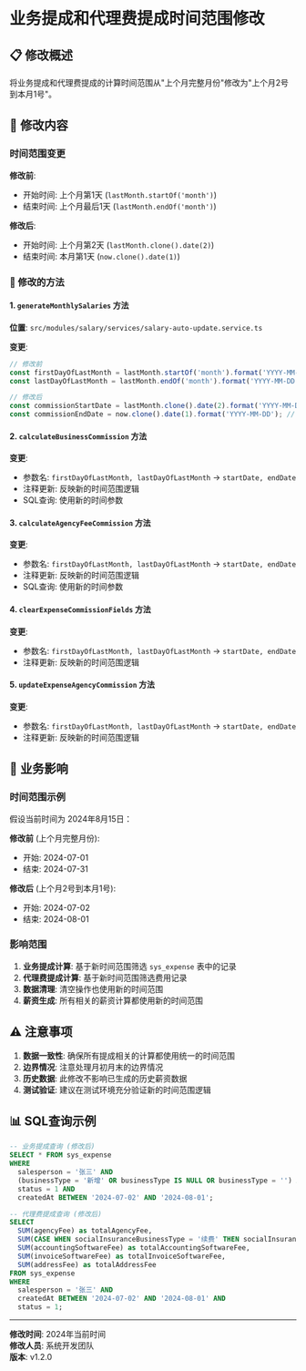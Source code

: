 # 业务提成和代理费提成时间范围修改

## 📋 修改概述

将业务提成和代理费提成的计算时间范围从"上个月完整月份"修改为"上个月2号到本月1号"。

## 🔄 修改内容

### 时间范围变更

**修改前**:
- 开始时间: 上个月第1天 (`lastMonth.startOf('month')`)
- 结束时间: 上个月最后1天 (`lastMonth.endOf('month')`)

**修改后**:
- 开始时间: 上个月第2天 (`lastMonth.clone().date(2)`)
- 结束时间: 本月第1天 (`now.clone().date(1)`)

### 📝 修改的方法

#### 1. `generateMonthlySalaries` 方法
**位置**: `src/modules/salary/services/salary-auto-update.service.ts`

**变更**:
```typescript
// 修改前
const firstDayOfLastMonth = lastMonth.startOf('month').format('YYYY-MM-DD');
const lastDayOfLastMonth = lastMonth.endOf('month').format('YYYY-MM-DD');

// 修改后
const commissionStartDate = lastMonth.clone().date(2).format('YYYY-MM-DD'); // 上个月2号
const commissionEndDate = now.clone().date(1).format('YYYY-MM-DD'); // 本月1号
```

#### 2. `calculateBusinessCommission` 方法
**变更**:
- 参数名: `firstDayOfLastMonth, lastDayOfLastMonth` → `startDate, endDate`
- 注释更新: 反映新的时间范围逻辑
- SQL查询: 使用新的时间参数

#### 3. `calculateAgencyFeeCommission` 方法
**变更**:
- 参数名: `firstDayOfLastMonth, lastDayOfLastMonth` → `startDate, endDate`
- 注释更新: 反映新的时间范围逻辑
- SQL查询: 使用新的时间参数

#### 4. `clearExpenseCommissionFields` 方法
**变更**:
- 参数名: `firstDayOfLastMonth, lastDayOfLastMonth` → `startDate, endDate`
- 注释更新: 反映新的时间范围逻辑

#### 5. `updateExpenseAgencyCommission` 方法
**变更**:
- 参数名: `firstDayOfLastMonth, lastDayOfLastMonth` → `startDate, endDate`
- 注释更新: 反映新的时间范围逻辑

## 🎯 业务影响

### 时间范围示例
假设当前时间为 2024年8月15日：

**修改前** (上个月完整月份):
- 开始: 2024-07-01
- 结束: 2024-07-31

**修改后** (上个月2号到本月1号):
- 开始: 2024-07-02  
- 结束: 2024-08-01

### 影响范围
1. **业务提成计算**: 基于新时间范围筛选 `sys_expense` 表中的记录
2. **代理费提成计算**: 基于新时间范围筛选费用记录
3. **数据清理**: 清空操作也使用新的时间范围
4. **薪资生成**: 所有相关的薪资计算都使用新的时间范围

## ⚠️ 注意事项

1. **数据一致性**: 确保所有提成相关的计算都使用统一的时间范围
2. **边界情况**: 注意处理月初月末的边界情况
3. **历史数据**: 此修改不影响已生成的历史薪资数据
4. **测试验证**: 建议在测试环境充分验证新的时间范围逻辑

## 📊 SQL查询示例

```sql
-- 业务提成查询 (修改后)
SELECT * FROM sys_expense 
WHERE 
  salesperson = '张三' AND 
  (businessType = '新增' OR businessType IS NULL OR businessType = '') AND 
  status = 1 AND
  createdAt BETWEEN '2024-07-02' AND '2024-08-01';

-- 代理费提成查询 (修改后)
SELECT 
  SUM(agencyFee) as totalAgencyFee,
  SUM(CASE WHEN socialInsuranceBusinessType = '续费' THEN socialInsuranceAgencyFee ELSE 0 END) as totalSocialInsuranceAgencyFee,
  SUM(accountingSoftwareFee) as totalAccountingSoftwareFee,
  SUM(invoiceSoftwareFee) as totalInvoiceSoftwareFee,
  SUM(addressFee) as totalAddressFee
FROM sys_expense 
WHERE 
  salesperson = '张三' AND 
  createdAt BETWEEN '2024-07-02' AND '2024-08-01' AND
  status = 1;
```

---
**修改时间**: 2024年当前时间  
**修改人员**: 系统开发团队  
**版本**: v1.2.0 